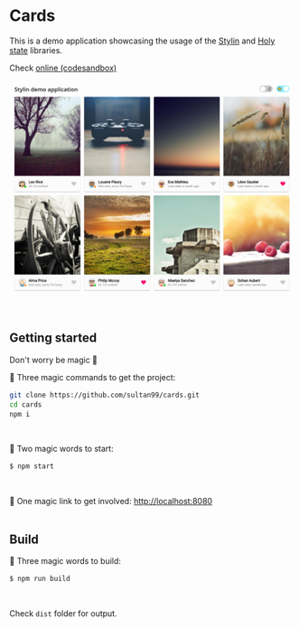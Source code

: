# Cards
This is a demo application showcasing the usage of the [Stylin](https://github.com/sultan99/stylin) and [Holy state](https://github.com/sultan99/holycow) libraries.

Check [online (codesandbox)](https://codesandbox.io/s/github/sultan99/cards/tree/main)

<img src="./preview.png" />
<br/>
<br/>
<br/>


## Getting started
Don't worry be magic 🧙‍

🧙‍ Three magic commands to get the project:
```sh
git clone https://github.com/sultan99/cards.git
cd cards
npm i
```
<br/>

🧙‍ Two magic words to start:
```sh
$ npm start
```
<br/>

🧙 One magic link to get involved: [http://localhost:8080](http://localhost:8080/)
<br/>
<br/>

## Build
🧙‍ Three magic words to build:
```sh
$ npm run build
```
<br/>

Check `dist` folder for output.

